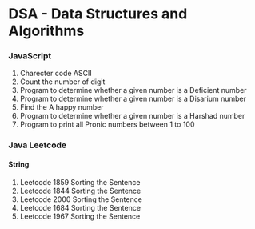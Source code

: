 # DSA - Data Structures and Algorithms

### JavaScript
1.  Charecter code ASCII
2.  Count the number of digit
3.  Program to determine whether a given number is a Deficient number
4.  Program to determine whether a given number is a Disarium number
5.  Find the A happy number
6.  Program to determine whether a given number is a Harshad number
7.  Program to print all Pronic numbers between 1 to 100

### Java Leetcode
#### String
1.  Leetcode 1859 Sorting the Sentence
2.  Leetcode 1844 Sorting the Sentence
3.  Leetcode 2000 Sorting the Sentence
4.  Leetcode 1684 Sorting the Sentence
5.  Leetcode 1967 Sorting the Sentence
